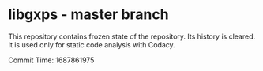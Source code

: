 # libgxps - master branch

This repository contains frozen state of the repository.
Its history is cleared. It is used only for static code
analysis with Codacy.

Commit Time: 1687861975